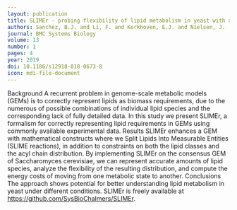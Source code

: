 ```yaml
---
layout: publication
title: SLIMEr - probing flexibility of lipid metabolism in yeast with an improved constraint-based modeling framework
authors: Sanchez, B.J. and Li, F. and Kerkhoven, E.J. and Nielsen, J.
journal: BMC Systems Biology
volume: 13
number: 1
pages: 4
year: 2019
doi: 10.1186/s12918-018-0673-8
icon: mdi-file-document
---
```

Background
A recurrent problem in genome-scale metabolic models (GEMs) is to correctly represent lipids as biomass requirements, due to the numerous of possible combinations of individual lipid species and the corresponding lack of fully detailed data. In this study we present SLIMEr, a formalism for correctly representing lipid requirements in GEMs using commonly available experimental data.
Results
SLIMEr enhances a GEM with mathematical constructs where we Split Lipids Into Measurable Entities (SLIME reactions), in addition to constraints on both the lipid classes and the acyl chain distribution. By implementing SLIMEr on the consensus GEM of Saccharomyces cerevisiae, we can represent accurate amounts of lipid species, analyze the flexibility of the resulting distribution, and compute the energy costs of moving from one metabolic state to another.
Conclusions
The approach shows potential for better understanding lipid metabolism in yeast under different conditions. SLIMEr is freely available at https://github.com/SysBioChalmers/SLIMEr.